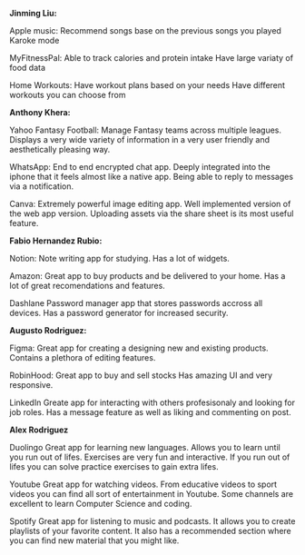 **Jinming Liu:**

Apple music:
Recommend songs base on the previous songs you played
Karoke mode

MyFitnessPal:
Able to track calories and protein intake
Have large variaty of food data

Home Workouts:
Have workout plans based on your needs
Have different workouts you can choose from

**Anthony Khera:**

Yahoo Fantasy Football:
Manage Fantasy teams across multiple leagues. Displays a very wide variety of information in a very user friendly and aesthetically pleasing way.

WhatsApp:
End to end encrypted chat app. Deeply integrated into the iphone that it feels almost like a native app. Being able to reply to messages via a notification.

Canva:
Extremely powerful image editing app. Well implemented version of the web app version.
Uploading assets via the share sheet is its most useful feature.

**Fabio Hernandez Rubio:**

Notion:
Note writing app for studying.
Has a lot of widgets.

Amazon:
Great app to buy products and be delivered to your home.
Has a lot of great recomendations and features.

Dashlane
Password manager app that stores passwords accross all devices.
Has a password generator for increased security.

**Augusto Rodriguez:**

Figma:
Great app for creating a designing new and existing products.
Contains a plethora of editing features.

RobinHood:
Great app to buy and sell stocks
Has amazing UI and very responsive.

LinkedIn
Greate app for interacting with others profesisonaly and looking for job roles.
Has a message feature as well as liking and commenting on post.

**Alex Rodriguez**

Duolingo
Great app for learning new languages. Allows you to learn until you run out of lifes. Exercises are very fun and interactive. If you run out of lifes you can solve practice exercises to gain extra lifes.

Youtube
Great app for watching videos. From educative videos to sport videos you can find all sort of entertainment in Youtube. Some channels are excellent to learn Computer Science and coding.

Spotify
Great app for listening to music and podcasts. It allows you to create playlists of your favorite content. It also has a recommended section where you can find new material that you might like.
